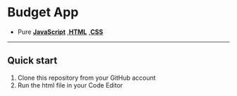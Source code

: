 # Budget App

- Pure [**JavaScript**](https://www.javascript.com/) ,[**HTML**](https://www.w3schools.com) ,[**CSS**](https://www.w3schools.com)

-----

## Quick start

1. Clone this repository from your GitHub account
2. Run the html file in your Code Editor
